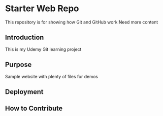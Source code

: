 # Starter Web Repo

This repository is for showing how Git and GitHub work
Need more content

## Introduction

This is my Udemy Git learning project

## Purpose

Sample website with plenty of files for demos

## Deployment

## How to Contribute
